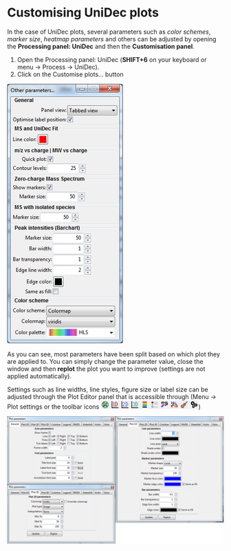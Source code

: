 # Customising UniDec plots
In the case of UniDec plots, several parameters such as *color schemes*, *marker size*, *heatmap parameters* and others can be adjusted by opening the **Processing panel: UniDec** and then the **Customisation panel**. 

1. Open the Processing panel: UniDec (**SHIFT+6** on your keyboard or menu -> Process -> UniDec).
2. Click on the Customise plots... button

![Image](img/panel-customise-unidec.png)

As you can see, most parameters have been split based on which plot they are applied to. You can simply change the parameter value, close the window and then **replot** the plot you want to improve (settings are not applied automatically). 

Settings such as line widths, line styles, figure size or label size can be adjusted through the Plot Editor panel that is accessible through (Menu -> Plot settings or the toolbar icons ![Image](img/toolbar-plots.png))


![Image](img/panel-plot-settings.png)
